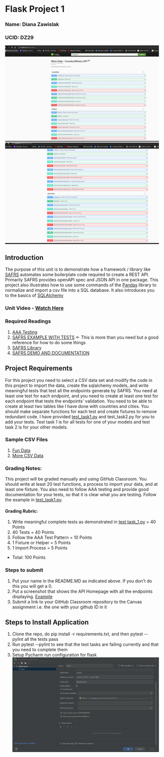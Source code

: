 # Flask Project 1
### Name: Diana Zawislak
### UCID: DZ29
![Screenshot of running application](screenshotSwagger.JPG)
![Screenshot of running application](img.png)
## Introduction
The purpose of this unit is to demonstrate how a framework / library like [SAFRS](https://github.com/thomaxxl/safrs)
automates some boilerplate code required to create a REST API. Primarily SAFRS provides openAPI spec and JSON API in one
package. This project also illustrates how to use some commands of the [Pandas](https://pandas.pydata.org) library to
normalize and import a csv file into a SQL database. It also introduces you to the basics
of [SQLAlchemy](https://www.sqlalchemy.org)
### Unit Video - [Watch Here](https://youtu.be/WrkX6o7rUWg)
### Required Readings
1. [AAA Testing](https://jamescooke.info/arrange-act-assert-pattern-for-python-developers.html)
2. [SAFRS EXAMPLE WITH TESTS](https://github.com/thomaxxl/safrs-example) <- This is more than you need but a good
   reference for how to do some things
3. [SAFRS Library](https://github.com/thomaxxl/safrs)
4. [SAFRS DEMO AND DOCUMENTATION](https://github.com/thomaxxl/safrs/wiki?ref=morioh.com&utm_source=morioh.com)
## Project Requirements
For this project you need to select a CSV data set and modify the code in this project to import the data, create the
sqlalchemy models, and write meaningful tests that test all the endpoints generate by SAFRS. You need at least one
test for each endpoint, and you need to create at least one test for each endpoint that tests the endpoints' validation.
You need to be able to create at least two tables like I have done with countries and cities. You should make separate
functions for each test and create fixtures to remove redundant code. I have provided [test_task1.py](tests/test_task1.py) and test_task2.py
for you to add your tests. Test task 1 is for all tests for one of your models and test task 2 is for your other models.
### Sample CSV Files
1. [Fun Data](https://domohelp.domo.com/hc/en-us/articles/360043931814-Fun-Sample-DataSets)
2. [More CSV Data](https://people.math.sc.edu/Burkardt/datasets/csv/csv.html)
### Grading Notes:
This project will be graded manually and using GitHub Classroom. You should write at least 20 test functions, a process
to import your data, and at least one fixture. You also need to follow AAA testing and provide good documentation for
your tests, so that it is clear what you are testing. Follow the example in [test_task1.py](tests/test_task1.py).
#### Grading Rubric:
1. Write meaningful complete tests as demonstrated in [test task_1.py](tests/test_task1.py) = 40 Points
2. 40 Tests = 40 Points
3. Follow the AAA Test Pattern = 10 Points
4. 1 Fixture or Helper = 5 Points
5. 1 Import Process = 5 Points
* Total:  100 Points
### Steps to submit
1. Put your name in the README.MD as indicated above. If you don't do this you will get a 0.
2. Put a screenshot that shows the API Homepage with all the endpoints displaying. [Example](endpoints.png)
3. Submit a link to your GitHub Classroom repository to the Canvas assignment i.e. the one with your github ID in it
## Steps to Install Application

1. Clone the repo, do pip install -r requirements.txt, and then pytest --pylint all the tests pass
2. Run pytest --pylint to see that the test tasks are failing currently and that you need to complete them
3. Setup Pycharm run configuration for flask ![Pycharm Flask Run Configuration](flask-run-config.png)